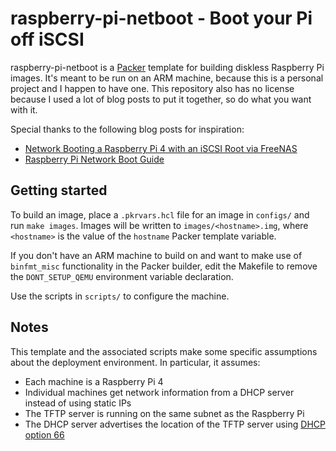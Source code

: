 # raspberry-pi-netboot - Boot your Pi off iSCSI

raspberry-pi-netboot is a [Packer][packer] template for building diskless Raspberry Pi images. It's meant to be run on an ARM machine, because this is a personal project and I happen to have one. This repository also has no license because I used a lot of blog posts to put it together, so do what you want with it.

Special thanks to the following blog posts for inspiration:

* [Network Booting a Raspberry Pi 4 with an iSCSI Root via FreeNAS][sw-nas]
* [Raspberry Pi Network Boot Guide][rpi-boot]

[packer]: https://www.packer.io/
[sw-nas]: https://shawnwilsher.com/2020/05/network-booting-a-raspberry-pi-4-with-an-iscsi-root-via-freenas/
[rpi-boot]: https://warmestrobot.com/blog/2021/6/21/raspberry-pi-network-boot-guide

## Getting started

To build an image, place a `.pkrvars.hcl` file for an image in `configs/` and run `make images`. Images will be written to `images/<hostname>.img`, where `<hostname>` is the value of the `hostname` Packer template variable.

If you don't have an ARM machine to build on and want to make use of `binfmt_misc` functionality in the Packer builder, edit the Makefile to remove the `DONT_SETUP_QEMU` environment variable declaration.

Use the scripts in `scripts/` to configure the machine.

## Notes

This template and the associated scripts make some specific assumptions about the deployment environment. In particular, it assumes:

* Each machine is a Raspberry Pi 4
* Individual machines get network information from a DHCP server instead of using static IPs
* The TFTP server is running on the same subnet as the Raspberry Pi
* The DHCP server advertises the location of the TFTP server using [DHCP option 66][rfc-2132]

[net-boot]: https://www.raspberrypi.com/documentation/computers/raspberry-pi.html#network-booting
[rfc-2132]: https://www.rfc-editor.org/rfc/rfc2132#section-9.4
